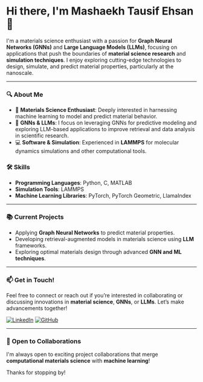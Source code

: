 # Hi there, I'm Mashaekh Tausif Ehsan 👋

I'm a materials science enthusiast with a passion for **Graph Neural Networks (GNNs)** and **Large Language Models (LLMs)**, focusing on applications that push the boundaries of **material science research** and **simulation techniques**. I enjoy exploring cutting-edge technologies to design, simulate, and predict material properties, particularly at the nanoscale.

---

### 🔍 About Me
- 🧪 **Materials Science Enthusiast**: Deeply interested in harnessing machine learning to model and predict material behavior.
- 🤖 **GNNs & LLMs**: I focus on leveraging GNNs for predictive modeling and exploring LLM-based applications to improve retrieval and data analysis in scientific research.
- 💻 **Software & Simulation**: Experienced in **LAMMPS** for molecular dynamics simulations and other computational tools.

### 🛠️ Skills
- **Programming Languages**: Python, C, MATLAB
- **Simulation Tools**: LAMMPS
- **Machine Learning Libraries**: PyTorch, PyTorch Geometric, LlamaIndex

---

### 📚 Current Projects
- Applying **Graph Neural Networks** to predict material properties.
- Developing retrieval-augmented models in materials science using **LLM** frameworks.
- Exploring optimal materials design through advanced **GNN and ML techniques**.

---

### 📫 Get in Touch!
Feel free to connect or reach out if you’re interested in collaborating or discussing innovations in **material science**, **GNNs**, or **LLMs**. Let’s make advancements together!

[![LinkedIn](https://img.shields.io/badge/LinkedIn-Connect-blue)]((https://www.linkedin.com/in/mashaekh-tausif-ehsan-a6121a1b5?utm_source=share&utm_campaign=share_via&utm_content=profile&utm_medium=android_app))
[![GitHub](https://img.shields.io/badge/GitHub-Follow-black)](https://github.com/mashaekh-tausif)

---

### 🌱 Open to Collaborations
I'm always open to exciting project collaborations that merge **computational materials science** with **machine learning**!

Thanks for stopping by!
